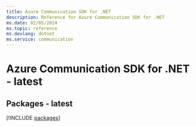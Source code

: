 ```yaml
---
title: Azure Communication SDK for .NET
description: Reference for Azure Communication SDK for .NET
ms.date: 02/05/2024
ms.topic: reference
ms.devlang: dotnet
ms.service: communication
---
```

# Azure Communication SDK for .NET - latest
## Packages - latest
[!INCLUDE [packages](communication-index.md)]